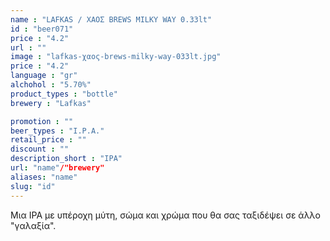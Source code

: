```yaml
---
name : "LAFKAS / ΧΑΟΣ BREWS MILKY WAY 0.33lt"
id : "beer071"
price : "4.2"
url : ""
image : "lafkas-χαος-brews-milky-way-033lt.jpg"
price : "4.2"
language : "gr"
alchohol : "5.70%"
product_types : "bottle"
brewery : "Lafkas"

promotion : ""
beer_types : "I.P.A."
retail_price : ""
discount : ""
description_short : "IPA"
url: "name"/"brewery"
aliases: "name"
slug: "id"
---
```


Μια IPA με υπέροχη μύτη, σώμα και χρώμα που θα σας ταξιδέψει σε άλλο &quot;γαλαξία&quot;.